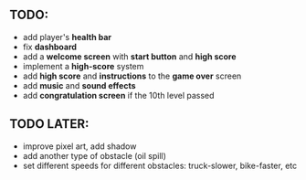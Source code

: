 ## TODO:

- add player's **health bar**
- fix **dashboard**
- add a **welcome screen** with **start button** and **high score**
- implement a **high-score** system
- add **high score** and **instructions** to the **game over** screen
- add **music** and **sound effects**
- add **congratulation screen** if the 10th level passed

## TODO LATER:

- improve pixel art, add shadow
- add another type of obstacle (oil spill)
- set different speeds for different obstacles: truck-slower, bike-faster, etc